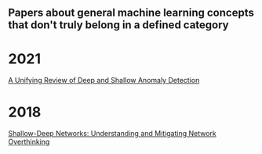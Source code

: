 
## Papers about general machine learning concepts that don't truly belong in a defined category

# 2021

[A Unifying Review of Deep and Shallow Anomaly Detection](https://ieeexplore.ieee.org/stamp/stamp.jsp?tp=&arnumber=9347460)
# 2018

[Shallow-Deep Networks: Understanding and Mitigating Network Overthinking](https://arxiv.org/pdf/1810.07052.pdf)
